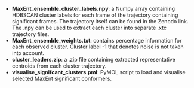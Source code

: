 - **MaxEnt_ensemble_cluster_labels.npy**: a Numpy array containing HDBSCAN cluster labels for each frame of the trajectory containing significant frames. The trajectory itself can be found in the Zenodo link. The .npy can be used to extract each cluster into separate .xtc trajectory files.
- **MaxEnt_ensemble_weights.txt**: contains percentage information for each observed cluster. Cluster label -1 that denotes noise is not taken into account.
- **cluster_leaders.zip**: a .zip file containing extracted representative centroids from each cluster trajectory.
- **visualise_signifcant_clusters.pml**: PyMOL script to load and visualise selected MaxEnt significant conformers.
